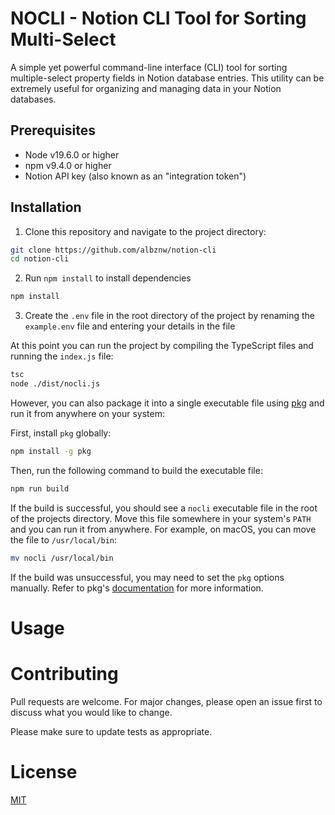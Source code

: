 # NOCLI - Notion CLI Tool for Sorting Multi-Select

A simple yet powerful command-line interface (CLI) tool for sorting multiple-select property fields in Notion database entries. This utility can be extremely useful for organizing and managing data in your Notion databases.

## Prerequisites

- Node v19.6.0 or higher
- npm v9.4.0 or higher
- Notion API key (also known as an "integration token")

## Installation

1. Clone this repository and navigate to the project directory:

```sh
git clone https://github.com/albznw/notion-cli
cd notion-cli
```

2. Run `npm install` to install dependencies

```sh
npm install
```

3. Create the `.env` file in the root directory of the project by renaming the `example.env` file and entering your details in the file

At this point you can run the project by compiling the TypeScript files and running the `index.js` file:

```sh
tsc
node ./dist/nocli.js
```

However, you can also package it into a single executable file using [pkg](https://www.npmjs.com/package/pkg) and run it from anywhere on your system:

First, install `pkg` globally:

```sh
npm install -g pkg
```

Then, run the following command to build the executable file:

```sh
npm run build
```

If the build is successful, you should see a `nocli` executable file in the root of the projects directory. Move this file somewhere in your system's `PATH` and you can run it from anywhere. For example, on macOS, you can move the file to `/usr/local/bin`:

```sh
mv nocli /usr/local/bin
```

If the build was unsuccessful, you may need to set the `pkg` options manually. Refer to pkg's [documentation](https://github.com/vercel/pkg#readme) for more information.

# Usage

# Contributing

Pull requests are welcome. For major changes, please open an issue first to discuss what you would like to change.

Please make sure to update tests as appropriate.

# License

[MIT](./LICENSE)

```

```
